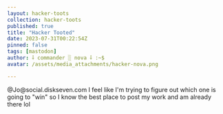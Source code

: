 ```yaml
---
layout: hacker-toots
collection: hacker-toots
published: true
title: "Hacker Tooted"
date: 2023-07-31T00:22:54Z
pinned: false
tags: [mastodon]
author: ⸸ commander ░ nova ⸸ :~$
avatar: /assets/media_attachments/hacker-nova.png

---
```


<p>@Jo@social.diskseven.com I feel like I&#39;m trying to figure out which one is going to &quot;win&quot; so I know the best place to post my work and am already there lol</p>


